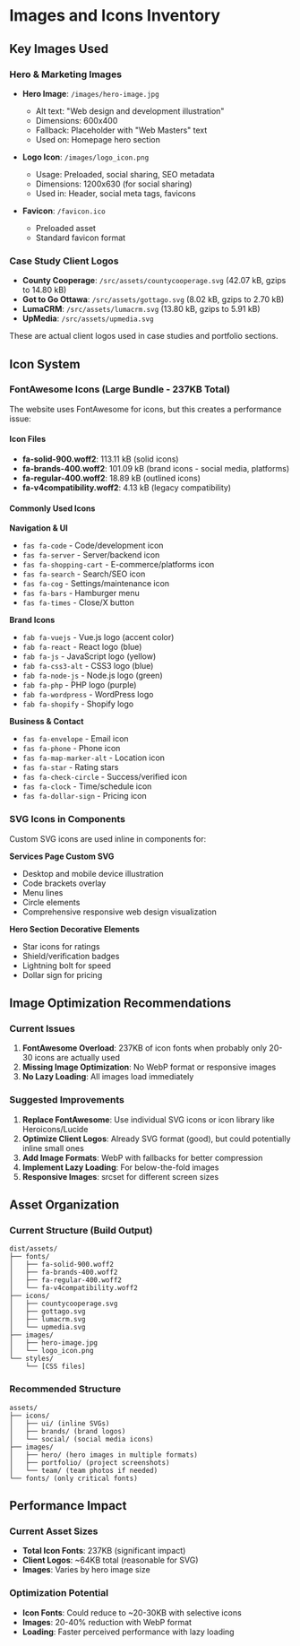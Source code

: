 # Images and Icons Inventory

## Key Images Used

### Hero & Marketing Images
- **Hero Image**: `/images/hero-image.jpg`
  - Alt text: "Web design and development illustration"
  - Dimensions: 600x400
  - Fallback: Placeholder with "Web Masters" text
  - Used on: Homepage hero section

- **Logo Icon**: `/images/logo_icon.png`
  - Usage: Preloaded, social sharing, SEO metadata
  - Dimensions: 1200x630 (for social sharing)
  - Used in: Header, social meta tags, favicons

- **Favicon**: `/favicon.ico`
  - Preloaded asset
  - Standard favicon format

### Case Study Client Logos
- **County Cooperage**: `/src/assets/countycooperage.svg` (42.07 kB, gzips to 14.80 kB)
- **Got to Go Ottawa**: `/src/assets/gottago.svg` (8.02 kB, gzips to 2.70 kB)  
- **LumaCRM**: `/src/assets/lumacrm.svg` (13.80 kB, gzips to 5.91 kB)
- **UpMedia**: `/src/assets/upmedia.svg`

These are actual client logos used in case studies and portfolio sections.

## Icon System

### FontAwesome Icons (Large Bundle - 237KB Total)
The website uses FontAwesome for icons, but this creates a performance issue:

#### Icon Files
- **fa-solid-900.woff2**: 113.11 kB (solid icons)
- **fa-brands-400.woff2**: 101.09 kB (brand icons - social media, platforms)
- **fa-regular-400.woff2**: 18.89 kB (outlined icons)
- **fa-v4compatibility.woff2**: 4.13 kB (legacy compatibility)

#### Commonly Used Icons

**Navigation & UI**
- `fas fa-code` - Code/development icon
- `fas fa-server` - Server/backend icon  
- `fas fa-shopping-cart` - E-commerce/platforms icon
- `fas fa-search` - Search/SEO icon
- `fas fa-cog` - Settings/maintenance icon
- `fas fa-bars` - Hamburger menu
- `fas fa-times` - Close/X button

**Brand Icons** 
- `fab fa-vuejs` - Vue.js logo (accent color)
- `fab fa-react` - React logo (blue)
- `fab fa-js` - JavaScript logo (yellow)
- `fab fa-css3-alt` - CSS3 logo (blue)
- `fab fa-node-js` - Node.js logo (green)
- `fab fa-php` - PHP logo (purple)
- `fab fa-wordpress` - WordPress logo
- `fab fa-shopify` - Shopify logo

**Business & Contact**
- `fas fa-envelope` - Email icon
- `fas fa-phone` - Phone icon
- `fas fa-map-marker-alt` - Location icon
- `fas fa-star` - Rating stars
- `fas fa-check-circle` - Success/verified icon
- `fas fa-clock` - Time/schedule icon
- `fas fa-dollar-sign` - Pricing icon

### SVG Icons in Components
Custom SVG icons are used inline in components for:

**Services Page Custom SVG**
- Desktop and mobile device illustration
- Code brackets overlay
- Menu lines
- Circle elements
- Comprehensive responsive web design visualization

**Hero Section Decorative Elements**
- Star icons for ratings
- Shield/verification badges  
- Lightning bolt for speed
- Dollar sign for pricing

## Image Optimization Recommendations

### Current Issues
1. **FontAwesome Overload**: 237KB of icon fonts when probably only 20-30 icons are actually used
2. **Missing Image Optimization**: No WebP format or responsive images
3. **No Lazy Loading**: All images load immediately

### Suggested Improvements
1. **Replace FontAwesome**: Use individual SVG icons or icon library like Heroicons/Lucide
2. **Optimize Client Logos**: Already SVG format (good), but could potentially inline small ones
3. **Add Image Formats**: WebP with fallbacks for better compression
4. **Implement Lazy Loading**: For below-the-fold images
5. **Responsive Images**: srcset for different screen sizes

## Asset Organization

### Current Structure (Build Output)
```
dist/assets/
├── fonts/
│   ├── fa-solid-900.woff2
│   ├── fa-brands-400.woff2
│   ├── fa-regular-400.woff2
│   └── fa-v4compatibility.woff2
├── icons/
│   ├── countycooperage.svg
│   ├── gottago.svg
│   ├── lumacrm.svg
│   └── upmedia.svg
├── images/
│   ├── hero-image.jpg
│   └── logo_icon.png
└── styles/
    └── [CSS files]
```

### Recommended Structure
```
assets/
├── icons/
│   ├── ui/ (inline SVGs)
│   ├── brands/ (brand logos)
│   └── social/ (social media icons)
├── images/
│   ├── hero/ (hero images in multiple formats)
│   ├── portfolio/ (project screenshots)
│   └── team/ (team photos if needed)
└── fonts/ (only critical fonts)
```

## Performance Impact

### Current Asset Sizes
- **Total Icon Fonts**: 237KB (significant impact)
- **Client Logos**: ~64KB total (reasonable for SVG)
- **Images**: Varies by hero image size

### Optimization Potential
- **Icon Fonts**: Could reduce to ~20-30KB with selective icons
- **Images**: 20-40% reduction with WebP format
- **Loading**: Faster perceived performance with lazy loading